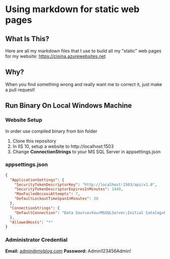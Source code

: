 # Using markdown for static web pages

## What Is This?

Here are all my markdown files that I use to build all my "static" web pages for my website: https://cioina.azurewebsites.net

## Why?

When you find something wrong and really want me to correct it, just make a pull request!

## Run Binary On Local Windows Machine

### Website Setup

In order use compiled binary from bin folder

1. Clone this repository
2. In IIS 10, setup a website to http://localhost:1503
3. Change **ConnectionStrings** to your MS SQL Server in appsettings.json

### appsettings.json

```json
{
  "ApplicationSettings": {
    "SecurityTokenDescriptorKey": "http://localhost:1503/api/v1.0",
    "SecurityTokenDescriptorExpiresInMinutes": 1440,
    "MaxFailedAccessAttempts": 7,
    "DefaultLockoutTimeSpanInMinutes": 30
  },
  "ConnectionStrings": {
    "DefaultConnection": "Data Source=YourMSSQLServer;Initial Catalog=BlogAngularDb;Integrated Security=False;User Id=sa;Password=YourPassword;MultipleActiveResultSets=True"
  },
  "AllowedHosts": "*"
}
```

### Administrator Credential

**Email:** admin@myblog.com
**Password:** Admin123456Admin!
